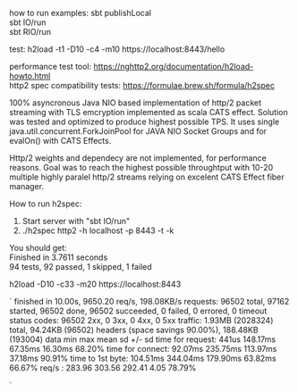  how to run examples:
 sbt publishLocal<br>
 sbt IO/run<br>
 sbt RIO/run<br>


test: h2load -t1 -D10 -c4 -m10 https://localhost:8443/hello

performance test tool:
https://nghttp2.org/documentation/h2load-howto.html<br>
http2 spec compatibility tests:
https://formulae.brew.sh/formula/h2spec


100% asyncronous Java NIO based implementation of http/2 packet streaming with TLS emcryption implemented as scala CATS effect.
Solution was tested and optimized to produce highest possible TPS.
It uses single java.util.concurrent.ForkJoinPool for JAVA NIO Socket Groups and for evalOn() with CATS Effects.

Http/2 weights and dependecy are not implemented, for performance reasons. 
Goal was to reach the highest possible throughtput with 10-20 multiple highly paralel http/2 streams relying on excelent CATS Effect fiber manager.

How to run h2spec:

1. Start server with "sbt IO/run"<br>
2. ./h2spec http2 -h localhost -p 8443 -t -k<br>

You should get:<br>
Finished in 3.7611 seconds<br>
94 tests, 92 passed, 1 skipped, 1 failed<br>


h2load -D10  -c33 -m20 https://localhost:8443

`
finished in 10.00s, 9650.20 req/s, 198.08KB/s
requests: 96502 total, 97162 started, 96502 done, 96502 succeeded, 0 failed, 0 errored, 0 timeout
status codes: 96502 2xx, 0 3xx, 0 4xx, 0 5xx
traffic: 1.93MB (2028324) total, 94.24KB (96502) headers (space savings 90.00%), 188.48KB (193004) data
                     min         max         mean         sd        +/- sd
time for request:      441us    148.17ms     67.35ms     16.30ms    68.20%
time for connect:    92.07ms    235.75ms    113.97ms     37.18ms    90.91%
time to 1st byte:   104.51ms    344.04ms    179.90ms     63.82ms    66.67%
req/s           :     283.96      303.56      292.41        4.05    78.79%

`

